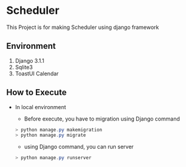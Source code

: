 # Scheduler
This Project is for making Scheduler using django framework



## Environment

1. Django 3.1.1
2. Sqlite3
3. ToastUI Calendar



## How to Execute

* In local environment
  * Before execute, you have to migration using Django command
  ```powershell
  > python manage.py makemigration
  > python manage.py migrate
  ```

  * using Django command, you can run server

  ```powershell
  > python manage.py runserver
  ```
